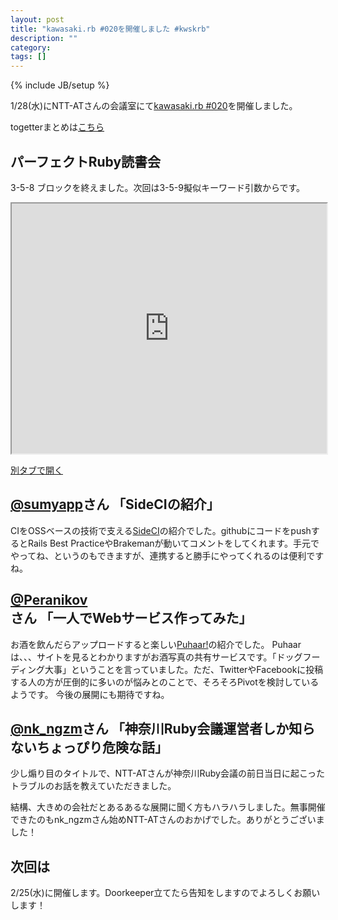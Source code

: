 ```yaml
---
layout: post
title: "kawasaki.rb #020を開催しました #kwskrb"
description: ""
category:
tags: []
---
```

{% include JB/setup %}

1/28(水)にNTT-ATさんの会議室にて[kawasaki.rb #020](http://kawasakirb.doorkeeper.jp/events/19843)を開催しました。

togetterまとめは[こちら](http://togetter.com/li/775762)

## パーフェクトRuby読書会

3-5-8 ブロックを終えました。次回は3-5-9擬似キーワード引数からです。

<iframe src="http://nbviewer.ipython.org/github/kawasakirb/meetups/blob/master/pruby/kawasakirb020.ipynb" width="100%" height="400px"></iframe>

[別タブで開く](http://nbviewer.ipython.org/github/kawasakirb/meetups/blob/master/pruby/kawasakirb020.ipynb)

## [@sumyapp](https://twitter.com/sumyapp)さん 「SideCIの紹介」

CIをOSSベースの技術で支える[SideCI](https://www.sideci.com/)の紹介でした。githubにコードをpushするとRails Best PracticeやBrakemanが動いてコメントをしてくれます。手元でやってね、というのもできますが、連携すると勝手にやってくれるのは便利ですね。

## [@Peranikov](https://twitter.com/Peranikov)さん 「一人でWebサービス作ってみた」

お酒を飲んだらアップロードすると楽しい[Puhaar!](http://puhaar.jp/)の紹介でした。
Puhaarは、、、サイトを見るとわかりますがお酒写真の共有サービスです。「ドッグフーディング大事」ということを言っていました。ただ、TwitterやFacebookに投稿する人の方が圧倒的に多いのが悩みとのことで、そろそろPivotを検討しているようです。
今後の展開にも期待ですね。

## [@nk_ngzm](https://twitter.com/nk_ngzm)さん 「神奈川Ruby会議運営者しか知らないちょっぴり危険な話」

少し煽り目のタイトルで、NTT-ATさんが神奈川Ruby会議の前日当日に起こったトラブルのお話を教えていただきました。

結構、大きめの会社だとあるあるな展開に聞く方もハラハラしました。無事開催できたのもnk_ngzmさん始めNTT-ATさんのおかげでした。ありがとうございました！


## 次回は

2/25(水)に開催します。Doorkeeper立てたら告知をしますのでよろしくお願いします！
